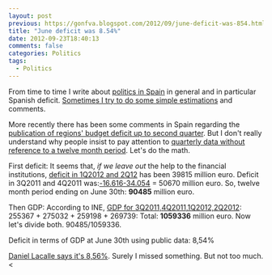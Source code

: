 ```yaml
---
layout: post
previous: https://gonfva.blogspot.com/2012/09/june-deficit-was-854.html
title: "June deficit was 8.54%"
date: 2012-09-23T18:40:13
comments: false
categories: Politics
tags:
  - Politics
---
```


From time to time I write about [politics in Spain](https://gonfva.blogspot.com.es/search/label/politics) in general and in particular Spanish deficit. [Sometimes I try to do some simple estimations](https://gonfva.blogspot.com.es/2012/01/budget-deficit.html) and comments.


More recently there has been some comments in Spain regarding the [publication of regions' budget deficit up to second quarter](http://www.minhap.es/Documentacion/Publico/GabineteMinistro/Notas%20Prensa/2012/SE%20PRESUPUESTOS%20Y%20GASTOS/13-09-12_PPT%20Ejecuci%C3%B3n%20Presupuestaria%20CCAA%20IITrim.pdf). But I don't really understand why people insist to pay attention to [quarterly data without reference to a twelve month period](https://gonfva.blogspot.com.es/2012/03/estimating-spanish-budget-deficit.html). Let's do the math.

First deficit: It seems that, _if we leave out_ the help to the financial institutions, [deficit in 1Q2012 and 2Q12](http://www.igae.pap.minhap.gob.es/sitios/igae/es-ES/InformesCuentas/Contabilidad/Documents/AAPP_Trimestral/2T2012_AAPP_sub.xls) has been 39815 million euro. Deficit in 3Q2011 and 4Q2011 was:[-16.616-34.054](http://www.igae.pap.minhap.gob.es/sitios/igae/es-ES/InformesCuentas/Informes/Documents/Cap-Trim/1T%20AAPP_2012.pdf) = 50670 million euro. So, twelve month period ending on June 30th:  **90485** million euro.

Then GDP: According to INE, [GDP for 3Q2011,4Q2011,1Q2012,2Q2012](http://www.ine.es/daco/daco42/daco4214/tabcntr.xls): 255367 + 275032 + 259198 + 269739: Total: **1059336** million euro.
Now let's divide both. 90485/1059336.


Deficit in terms of GDP at June 30th using public data: 8,54%


[Daniel Lacalle says it's 8,56%](http://www.cotizalia.com/opinion/lleno-energia/2012/09/22/que-hacemos-con-el-ibex-y-la-deuda-si-se-retrasa-el-rescate-7462/). Surely I missed something. But not too much.<
